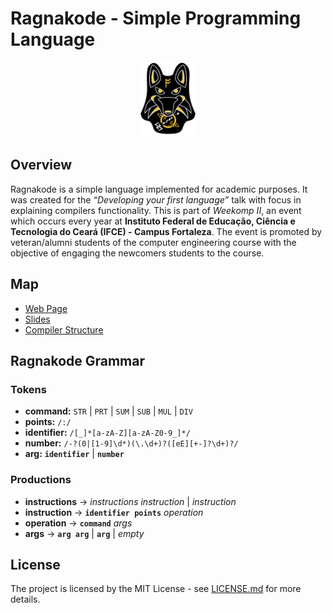
# Ragnakode - Simple Programming Language

<p align="center">
    <img height="120" src="dist/resources/logo.png">
</p>


## Overview
Ragnakode is a simple language implemented for academic purposes.
It was created for the *“Developing your first language”* talk with focus in explaining compilers functionality. This is part of *Weekomp II*, an event which occurs every year at **Instituto Federal de Educação, Ciência e Tecnologia do Ceará (IFCE) -  Campus Fortaleza**. The event is promoted by veteran/alumni students of the computer engineering course with the objective of engaging the newcomers students to the course.

## Map
- [Web Page](https://ragnakode.herokuapp.com/)
- [Slides](dist/resources/talk-slides.pdf)
- [Compiler Structure](src/compiler)

## Ragnakode Grammar
### Tokens
- **command:** ```STR``` | ```PRT``` | ```SUM``` | ```SUB``` | ```MUL``` | ```DIV```
- **points:** ```/:/```
- **identifier:** ```/[_]*[a-zA-Z][a-zA-Z0-9_]*/```
- **number:** ```/-?(0|[1-9]\d*)(\.\d+)?([eE][+-]?\d+)?/```
- **arg:** **```identifier```** | **```number```**
### Productions
- **instructions** -> *instructions* *instruction* | *instruction*
- **instruction** -> **```identifier points```** *operation*
- **operation** -> **```command```** *args*
- **args** -> **```arg arg```** | **```arg```** | *empty*

## License
The project is licensed by the MIT License - see [LICENSE.md](LICENSE) for more details.
